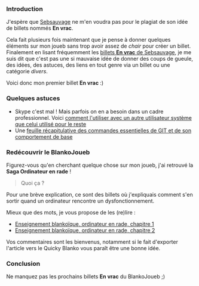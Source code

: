 ### Introduction

J'espère que [Sebsauvage](http://sebsauvage.net/ "Se rendre sur le site personnel de Sebsauvage") ne m'en voudra pas pour le plagiat de son idée de billets nommés **En vrac**.

Cela fait plusieurs fois maintenant que je pense à donner quelques éléments sur mon joueb sans trop avoir assez de *chair* pour créer un billet. Finalement en lisant fréquemment les [billets **En vrac** de Sebsauvage](http://sebsauvage.net/rhaa/index.php?q=En+vrac "Ensemble des billets dits En vrac de Sebsauvage"), je me suis dit que c'est pas une si mauvaise idée de donner des coups de gueule, des idées, des astuces, des liens en tout genre via un billet ou une catégorie *divers*.

Voici donc mon premier billet **En vrac** :)

### Quelques astuces

  * Skype c'est mal ! Mais parfois on en a besoin dans un cadre professionnel. Voici [comment l'utiliser avec un autre utilisateur système que celui utilisé pour le reste](http://olivier.dossmann.net/wiki/astuces/internet/messagerie#lancer_le_logiciel_skype_avec_un_autre_utilisateur_sous_ubuntu "Se rendre sur la page d'astuce explicative de comment utiliser Skype avec un autre utilisateur")
  * Une [feuille récapitulative des commandes essentielles de GIT et de son comportement de base](http://olivier.dossmann.net/wiki/_media/astuces/depots/git/git-cheat-sheet.pdf "Téléverser la feuille récapitulative du comportement de GIT et de ses commandes")

### Redécouvrir le BlankoJoueb

Figurez-vous qu'en cherchant quelque chose sur mon joueb, j'ai retrouvé la **Saga Ordinateur en rade** !

> Quoi ça ?

Pour une brève explication, ce sont des billets où j'expliquais comment s'en sortir quand un ordinateur rencontre un dysfonctionnement.

Mieux que des mots, je vous propose de les (re)lire :

  * [Enseignement blankoïque, ordinateur en rade, chapitre 1](${BASE_URL}/archives/2010/03/28/enseignement_blankoique_ordinateur_en_rade_chapitre_1/ "Lire l'article 1 de la saga Ordinateur en rade")
  * [Enseignement blankoïque, ordinateur en rade, chapitre 2](${BASE_URL}/archives/2010/03/30/enseignement_blankoique_ordinateur_en_rade_chapitre_2/ "Lire l'article 2 de la saga Ordinateur en rade")

Vos commentaires sont les bienvenus, notamment si le fait d'exporter l'article vers le Quicky Blanko vous paraît être une bonne idée.

### Conclusion

Ne manquez pas les prochains billets **En vrac** du BlankoJoueb ;) 

